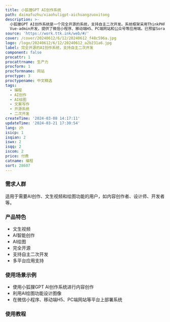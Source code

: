 ```yaml
---
title: 小狐狸GPT AI创作系统
path: daimafuzhu/xiaohuligpt-aichuangzuoxitong
description: >-
  小狐狸GPT AI创作系统是一个完全开源的系统，支持自主二次开发。系统框架采用ThinkPHP6 +
  Vue-admin开发，提供了微信小程序、移动端H5、PC端网站和公众号等应用端。已预留Sora文生视频接口。系统提供了详细的安装部署文档和参数配置文档，并可提供一次免费搭建服务。
source: 'https://work.ttk.ink/web/#/'
cover: /cover/20240612/6/12/20240612_f48c596a.jpg
logo: /logo/20240612/6/12/20240612_a2b231a6.jpg
label: 完全开源的AI创作系统，支持自主二次开发
component: false
procattr: 1
procattrname: 生产力
procform: 1
procformname: 网站
proctype: 3
proctypename: 中文精选
tags:
  - 编程
  - AI创作
  - AI绘图
  - 文案写作
  - 开源系统
  - 二次开发
createTime: '2024-03-08 14:17:11'
updateTime: '2024-03-21 17:30:54'
lang: zh
isicp: 1
isqian: 2
iswx: 2
isqq: 2
iscom: 2
price: 付费
catname: 编程
sort: 28607
---
```




### 需求人群
适用于需要AI创作、文生视频和绘图功能的用户，如内容创作者、设计师、开发者等。

### 产品特色
- 文生视频
- AI智能创作
- AI绘图
- 完全开源
- 支持自主二次开发
- 多平台应用支持

### 使用场景示例
- 使用小狐狸GPT AI创作系统进行内容创作
- 利用AI绘图功能设计图像
- 在微信小程序、移动端H5、PC端网站等平台上部署系统

### 使用教程


  
